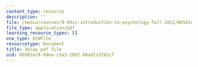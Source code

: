 ```yaml
---
content_type: resource
description: ''
file: /media/courses/9-00sc-introduction-to-psychology-fall-2011/0b581ec868eac5a3208766ad1c5f61cf_QvK6YdFKMY8.pdf
file_type: application/pdf
learning_resource_types: []
ocw_type: OCWFile
resourcetype: Document
title: 3play pdf file
uid: 0b581ec8-68ea-c5a3-2087-66ad1c5f61cf
---
```

